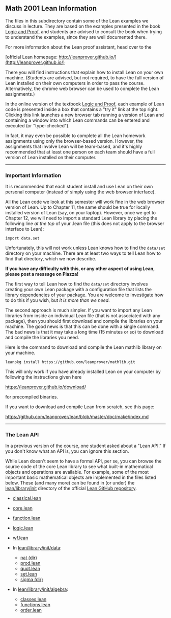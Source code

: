 ## Math 2001 Lean Information

The files in this subdirectory contain some of the Lean examples we discuss in lecture.
They are based on the examples presented in the book 
[Logic and Proof](https://leanprover.github.io/logic_and_proof/), 
and students are advised to consult the book when trying to understand the examples, 
since they are well documented there.

For more information about the Lean proof assistant, head over to the

[official Lean homepage: http://leanprover.github.io/](http://leanprover.github.io/) 

There you will find instructions that explain how to install Lean on your own machine. (Students are advised, but not required, to have the full version of Lean installed on their own computers in order to pass the course.  Alternatively, the chrome web browser can be used to complete the Lean assignments.)

In the online version of the textbook [Logic and Proof](https://leanprover.github.io/logic_and_proof/), each example of Lean code is presented inside a box that contains a "try it" link at the top right. Clicking this link launches a new browser tab running a version of Lean and containing a window into which Lean commands can be entered and executed (or "type-checked").

In fact, it may even be possible to complete all the Lean homework assignments using only the browser-based version.  However, the assignments that involve Lean will be team-based, and it's highly recommended that at least one person on each team should have a full version of Lean installed on their computer.

---

### Important Information

It is recommended that each student install and use Lean on their own personal computer (instead of simply using the web browser interface).

All the Lean code we look at this semester will work fine in the web browser version of Lean. Up to Chapter 11, the same should be true for locally installed version of Lean (say, on your laptop). However, once we get to Chapter 12, we will need to import a standard 
Lean library by placing the following line *at the top* of your .lean file (this does not apply to the browser interface to Lean):

``` lean
import data.set
```

Unfortunately, this will not work unless Lean knows how to find the `data/set` directory
on your machine. There are at least two ways to tell Lean how to find that directory, which we now describe.  

**If you have any difficulty with this, or any other aspect of using Lean, please post a message on Piazza!**

The first way to tell Lean how to find the `data/set` directory involves creating your own Lean package with a configuration file that lists the library dependencies of your package.  You are welcome to investigate how to do this if you wish, but *it is more than we need*.  

The second approach is much simpler.  If you want to import any Lean libraries from inside an individual Lean file (that is not associated with any package), then you should first download and compile the libraries on your machine.  The good news is that this can be done with a single command.  The bad news is that it may take a long time (15 minutes or so) to download and compile the libraries you need.

Here is the command to download and compile the Lean mathlib library on your machine.

``` shell
leanpkg install https://github.com/leanprover/mathlib.git
```

This will only work if you have already installed Lean on your computer by following 
the instructions given here

https://leanprover.github.io/download/

for precompiled binaries.

If you want to download and compile Lean from scratch, see this page:

https://github.com/leanprover/lean/blob/master/doc/make/index.md


--- 

### The Lean API

In a previous version of the course, one student asked about a "Lean API." If you don't know what an API is, you can ignore this section.

While Lean doesn't seem to have a formal API, per se, you can browse the source code of the core Lean library to see what built-in mathematical objects and operations are available.  For example, some of the most important basic mathematical objects are implemented in the files listed below. These (and many more) can be found in (or under) the [lean/library/init](https://github.com/leanprover/lean/tree/master/library/init) directory of the official [Lean GitHub repository](https://github.com/leanprover/lean).

+ [classical.lean](https://github.com/leanprover/lean/blob/master/library/init/classical.lean)
+ [core.lean](https://github.com/leanprover/lean/blob/master/library/init/core.lean)
+ [function.lean](https://github.com/leanprover/lean/blob/master/library/init/function.lean)
+ [logic.lean](https://github.com/leanprover/lean/blob/master/library/init/logic.lean)
+ [wf.lean](https://github.com/leanprover/lean/blob/master/library/init/wf.lean)

+ In [lean/library/init/data](https://github.com/leanprover/lean/tree/master/library/init/data):
  - [nat (dir)](https://github.com/leanprover/lean/blob/master/library/init/data/nat)
  - [prod.lean](https://github.com/leanprover/lean/blob/master/library/init/data/prod.lean)
  - [quot.lean](https://github.com/leanprover/lean/blob/master/library/init/data/quot.lean)
  - [set.lean](https://github.com/leanprover/lean/blob/master/library/init/data/set.lean)
  - [sigma (dir)](https://github.com/leanprover/lean/blob/master/library/init/data/sigma/)
  
+ In [lean/library/init/algebra](https://github.com/leanprover/lean/blob/master/library/init/algebra):
  - [classes.lean](https://github.com/leanprover/lean/blob/master/library/init/algebra/classes.lean)
  - [functions.lean](https://github.com/leanprover/lean/blob/master/library/init/algebra/functions.lean)
  - [order.lean](https://github.com/leanprover/lean/blob/master/library/init/algebra/order.lean)

